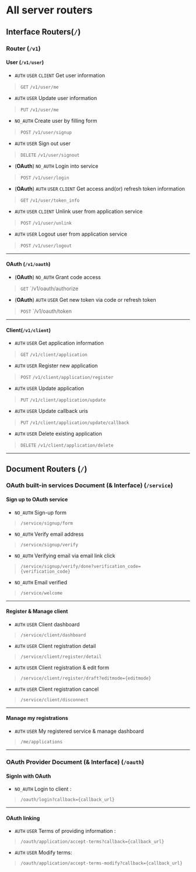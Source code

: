 # All server routers

## Interface Routers(`/`)
### Router (`/v1`)
#### User (`/v1/user`)
- `AUTH` `USER` `CLIENT` Get user information
> `GET` `/v1/user/me`


- `AUTH` `USER` Update user information
> `PUT` `/v1/user/me`


- `NO_AUTH` Create user by filling form
> `POST` `/v1/user/signup`


- `AUTH` `USER` Sign out user
> `DELETE` `/v1/user/signout`


- (**OAuth**) `NO_AUTH` Login into service
> `POST` `/v1/user/login`


- (**OAuth**) `AUTH` `USER` `CLIENT` Get access and(or) refresh token information
> `GET` `/v1/user/token_info`


- `AUTH` `USER` `CLIENT` Unlink user from application service
> `POST` `/v1/user/unlink`


- `AUTH` `USER` Logout user from application service
> `POST` `/v1/user/logout`


*****
#### OAuth (`/v1/oauth`)
- (**OAuth**) `NO_AUTH` Grant code access
> `GET` `/v1/oauth/authorize


- (**OAuth**) `AUTH` `USER` Get new token via code or refresh token
> `POST` `/v1/oauth/token



*****
#### Client(`/v1/client`)
- `AUTH` `USER` Get application information
> `GET` `/v1/client/application`

- `AUTH` `USER` Register new application
> `POST` `/v1/client/application/register`

- `AUTH` `USER` Update application
> `PUT` `/v1/client/application/update`

- `AUTH` `USER` Update callback uris
> `PUT` `/v1/client/application/update/callback`

- `AUTH` `USER` Delete existing application
> `DELETE` `/v1/client/application/delete`



*****

## Document Routers (`/`)
### OAuth built-in services Document (& Interface) (`/service`)
#### Sign up to OAuth service
- `NO_AUTH` Sign-up form
> `/service/signup/form`
- `NO_AUTH` Verify email address
> `/service/signup/verify`
- `NO_AUTH` Verifying email via email link click
> `/service/signup/verify/done?verification_code={verification_code}`
- `NO_AUTH` Email verified
> `/service/welcome`

*****
#### Register & Manage client
- `AUTH` `USER` Client dashboard
> `/service/client/dashboard`
- `AUTH` `USER` Client registration detail
> `/service/client/register/detail`
- `AUTH` `USER` Client registration & edit form
> `/service/client/register/draft?editmode={editmode}`
- `AUTH` `USER` Client registration cancel
> `/service/client/disconnect`

*****
#### Manage my registrations
- `AUTH` `USER` My registered service & manage dashboard
> `/me/applications`

*****
### OAuth Provider Document (& Interface) (`/oauth`)
#### SignIn with OAuth
- `NO_AUTH` Login to client : 
> `/oauth/login?callback={callback_url}`

*****
#### OAuth linking
- `AUTH` `USER` Terms of providing information : 
> `/oauth/application/accept-terms?callback={callback_url}`
- `AUTH` `USER` Modify terms: 
> `/oauth/application/accept-terms-modify?callback={callback_url}`

